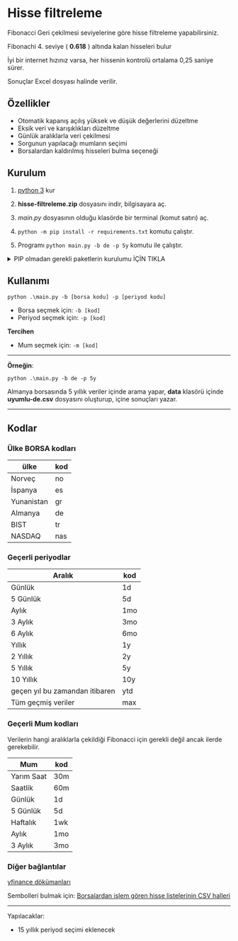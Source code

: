 # Hisse filtreleme

Fibonacci Geri çekilmesi seviyelerine göre hisse filtreleme yapabilirsiniz.

Fibonachi 4. seviye ( **0.618** ) altında kalan hisseleri bulur

İyi bir internet hızınız varsa, her hissenin kontrolü ortalama 0,25 saniye sürer.

Sonuçlar Excel dosyası halinde verilir.

## Özellikler

* Otomatik kapanış açılış yüksek ve düşük değerlerini düzeltme
* Eksik veri ve karışıklıkları düzeltme
* Günlük aralıklarla veri çekilmesi
* Sorgunun yapılacağı mumların seçimi
* Borsalardan kaldırılmış hisseleri bulma seçeneği

## Kurulum

1. [python 3](https://www.python.org/downloads/) kur

1. **hisse-filtreleme.zip** dosyasını indir, bilgisayara aç.
1. *main.py* dosyasının olduğu klasörde bir terminal (komut satırı) aç.
1. `python -m pip install -r requirements.txt` komutu çalıştır.
1. Programı `python main.py -b de -p 5y` komutu ile çalıştır.

<details><summary>PIP olmadan gerekli paketlerin kurulumu İÇİN TIKLA</summary>
<p>

1. Sistemine _yfinance_ eklemek için `pip install yfinance` çalıştır.
1. Sistemine _SciPy_ eklemek için `pip install scipy` çalıştır.

</p>
</details>

## Kullanımı
`python .\main.py -b [borsa kodu] -p [periyod kodu]`
* Borsa seçmek için: `-b [kod]`
* Periyod seçmek için: `-p [kod]`

**Tercihen**

* Mum seçmek için: `-m [kod]`

---

**Örneğin**:

 `python .\main.py -b de -p 5y` 
 
 Almanya borsasında 5 yıllık veriler içinde arama yapar, **data** klasörü içinde **uyumlu-de.csv** dosyasını oluşturup, içine sonuçları yazar.

---

## Kodlar

### Ülke BORSA kodları

| ülke | kod|
-------|----|
| Norveç |no|
| İspanya | es |
| Yunanistan |gr |
| Almanya |de |
| BIST |tr |
| NASDAQ |nas |

### Geçerli periyodlar

| Aralık | kod|
|----------|----|
| Günlük   |1d|
| 5 Günlük | 5d |
| Aylık    |1mo |
| 3 Aylık  |3mo |
| 6 Aylık  |6mo |
| Yıllık   |1y |
| 2 Yıllık |2y |
| 5 Yıllık |5y |
| 10 Yıllık|10y |
| geçen yıl bu zamandan itibaren |ytd |
| Tüm geçmiş veriler |max |

### Geçerli Mum kodları

Verilerin hangi aralıklarla çekildiği Fibonacci için gerekli değil ancak ilerde gerekebilir.

| Mum  | kod|
|----------|---|
| Yarım Saat |30m|
| Saatlik |60m|
| Günlük  |1d |
| 5 Günlük   |5d |
| Haftalık |1wk |
| Aylık |1mo |
| 3 Aylık|3mo |

### Diğer bağlantılar

[yfinance dökümanları](https://openbase.com/python/yfinance/documentation)

Sembolleri bulmak için: 
[Borsalardan işlem gören hisse listelerinin CSV halleri](https://www.nasdaq.com/market-activity/stocks/screener)

---

Yapılacaklar:

* 15 yıllık periyod seçimi eklenecek
